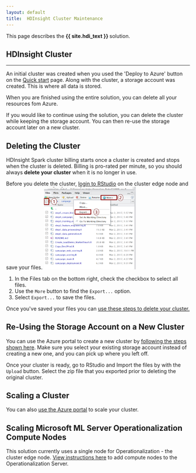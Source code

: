 ```yaml
---
layout: default
title:  HDInsight Cluster Maintenance
---
```

<div class="alert alert-success" role="alert"> This page describes the 
<strong>
{{ site.hdi_text }} 
</strong>
solution.
</div> 

## HDInsight Cluster 
--------------------------------

An initial cluster was created when you used the 'Deploy to Azure' button on the <a href="START_HERE.html">Quick start</a> page. Along with the cluster, a storage account was created.  This is where all data is stored.  

When you are finished using the entire solution, you can delete all your resources fom Azure.

If you would like to continue using the solution, you can delete the cluster while  keeping the storage account. You can then re-use the storage account later on a new cluster. 

## Deleting the Cluster

HDInsight Spark cluster billing starts once a cluster is created and stops when the cluster is deleted. Billing is pro-rated per minute, so you should always <strong>delete your cluster</strong> when it is no longer in use.


Before you delete the cluster, <a href="Typical.html#rstudiologin?path=hdi">login to RStudio</a> on the cluster edge node and save your files. 
<img src="images/rstudio_export.png" width="50%" />
<ol>
<li>
In the Files tab on the bottom right, check the checkbox to select all files.
</li>
<li>
Use the <code>More</code> button to find the <code>Export...</code> option.
</li>
<li>
Select <code>Export...</code> to save the files.
</li>
</ol>

Once you've saved your files you can [use these steps to delete your cluster.](https://docs.microsoft.com/en-us/azure/hdinsight/hdinsight-delete-cluster)


## Re-Using the Storage Account on a New Cluster

You can use the Azure portal to create a new cluster by [following the steps shown here](https://docs.microsoft.com/en-us/azure/hdinsight/hdinsight-hadoop-r-server-get-started).  Make sure you select your existing storage account instead of creating a new one, and you can pick up where you left off.

Once your cluster is ready, go to RStudio and Import the files by with the <code>Upload</code> button.  Select the zip file that you exported prior to deleting the original cluster.

## Scaling a Cluster
You can also [use the Azure portal](https://docs.microsoft.com/en-us/azure/hdinsight/hdinsight-administer-use-portal-linux#scale-clusters) to scale your cluster.

## Scaling Microsoft ML Server Operationalization Compute Nodes
This solution currently uses a single node for Operationalization - the cluster edge node.  [View instructions here](https://docs.microsoft.com/en-us/azure/hdinsight/hdinsight-hadoop-r-server-get-started#how-to-scale-microsoft-r-server-operationalization-compute-nodes-on-hdinsight-worker-nodes) to add compute nodes to the Operationalization Server.

